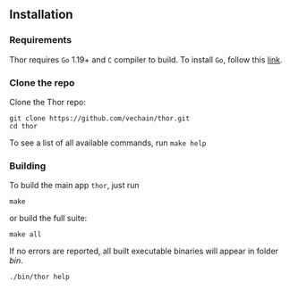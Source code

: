 ## Installation

### Requirements

Thor requires `Go` 1.19+ and `C` compiler to build. To install `Go`, follow this [link](https://golang.org/doc/install).

### Clone the repo

Clone the Thor repo:

```shell
git clone https://github.com/vechain/thor.git
cd thor
```

To see a list of all available commands, run `make help`

### Building

To build the main app `thor`, just run

```shell
make
```

or build the full suite:

```shell
make all
```

If no errors are reported, all built executable binaries will appear in folder *bin*.

```shell
./bin/thor help
```
